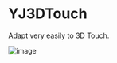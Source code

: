 # YJ3DTouch
Adapt very easily to 3D Touch.

![image](https://github.com/Hyman00/YJ3DTouch/blob/master/tip.gif)
